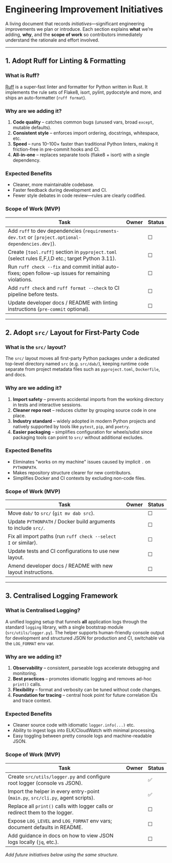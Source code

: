 # Engineering Improvement Initiatives

A living document that records *initiatives*—significant engineering improvements we plan or introduce.  Each section explains **what** we’re adding, **why**, and the **scope of work** so contributors immediately understand the rationale and effort involved.

---

## 1. Adopt Ruff for Linting & Formatting

### What is Ruff?
[Ruff](https://docs.astral.sh/ruff/) is a super-fast linter and formatter for Python written in Rust. It implements the rule sets of Flake8, isort, pylint, pydocstyle and more, and ships an auto-formatter (`ruff format`).

### Why are we adding it?
1. **Code quality** – catches common bugs (unused vars, broad `except`, mutable defaults).
2. **Consistent style** – enforces import ordering, docstrings, whitespace, etc.
3. **Speed** – runs 10–100× faster than traditional Python linters, making it friction-free in pre-commit hooks and CI.
4. **All-in-one** – replaces separate tools (flake8 + isort) with a single dependency.

### Expected Benefits
* Cleaner, more maintainable codebase.
* Faster feedback during development and CI.
* Fewer style debates in code review—rules are clearly codified.

### Scope of Work (MVP)
| Task | Owner | Status |
|------|-------|--------|
| Add `ruff` to dev dependencies (`requirements-dev.txt` or `[project.optional-dependencies.dev]`). |  | ☐ |
| Create `[tool.ruff]` section in `pyproject.toml` (select rules E,F,I,D etc.; target Python 3.11). |  | ☐ |
| Run `ruff check --fix` and commit initial auto-fixes; open follow-up issues for remaining violations. |  | ☐ |
| Add `ruff check` and `ruff format --check` to CI pipeline before tests. |  | ☐ |
| Update developer docs / README with linting instructions (`pre-commit` optional). |  | ☐ |

---

## 2. Adopt `src/` Layout for First-Party Code

### What is the `src/` layout?
The `src/` layout moves all first-party Python packages under a dedicated top-level directory named `src` (e.g. `src/dab/`), keeping runtime code separate from project metadata files such as `pyproject.toml`, `Dockerfile`, and docs.

### Why are we adding it?
1. **Import safety** – prevents accidental imports from the working directory in tests and interactive sessions.
2. **Cleaner repo root** – reduces clutter by grouping source code in one place.
3. **Industry standard** – widely adopted in modern Python projects and natively supported by tools like `pytest`, `pip`, and `poetry`.
4. **Easier packaging** – simplifies configuration for wheels/sdist since packaging tools can point to `src/` without additional excludes.

### Expected Benefits
* Eliminates "works on my machine" issues caused by implicit `.` on `PYTHONPATH`.
* Makes repository structure clearer for new contributors.
* Simplifies Docker and CI contexts by excluding non-code files.

### Scope of Work (MVP)
| Task | Owner | Status |
|------|-------|--------|
| Move `dab/` to `src/` (`git mv dab src`). |  | ☐ |
| Update `PYTHONPATH` / Docker build arguments to include `src/`. |  | ☐ |
| Fix all import paths (run `ruff check --select I` or similar). |  | ☐ |
| Update tests and CI configurations to use new layout. |  | ☐ |
| Amend developer docs / README with new layout instructions. |  | ☐ |

---

## 3. Centralised Logging Framework

### What is Centralised Logging?
A unified logging setup that funnels **all** application logs through the standard `logging` library, with a single bootstrap module (`src/utils/logger.py`). The helper supports human-friendly console output for development and structured JSON for production and CI, switchable via the `LOG_FORMAT` env var.

### Why are we adding it?
1. **Observability** – consistent, parseable logs accelerate debugging and monitoring.
2. **Best practices** – promotes idiomatic logging and removes ad-hoc `print()` calls.
3. **Flexibility** – format and verbosity can be tuned without code changes.
4. **Foundation for tracing** – central hook point for future correlation IDs and trace context.

### Expected Benefits
* Cleaner source code with idiomatic `logger.info(...)` etc.
* Ability to ingest logs into ELK/CloudWatch with minimal processing.
* Easy toggling between pretty console logs and machine-readable JSON.

### Scope of Work (MVP)
| Task | Owner | Status |
|------|-------|--------|
| Create `src/utils/logger.py` and configure root logger (console vs JSON). |  | ✅ |
| Import the helper in every entry-point (`main.py`, `src/cli.py`, agent scripts). |  | ✅ |
| Replace all `print()` calls with logger calls or redirect them to the logger. |  | ☐ |
| Expose `LOG_LEVEL` and `LOG_FORMAT` env vars; document defaults in README. |  | ☐ |
| Add guidance in docs on how to view JSON logs locally (`jq`, etc.). |  | ☐ |

*Add future initiatives below using the same structure.* 